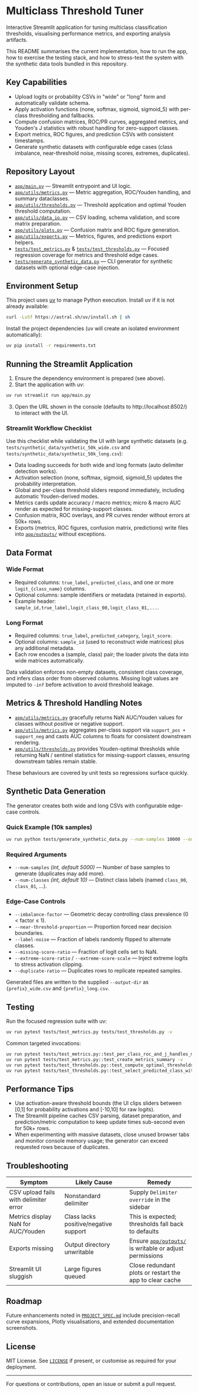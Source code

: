 # Multiclass Threshold Tuner

Interactive Streamlit application for tuning multiclass classification thresholds, visualising performance metrics, and exporting analysis artifacts.

This README summarises the current implementation, how to run the app, how to exercise the testing stack, and how to stress-test the system with the synthetic data tools bundled in this repository.

## Key Capabilities

- Upload logits or probability CSVs in "wide" or "long" form and automatically validate schema.
- Apply activation functions (none, softmax, sigmoid, sigmoid_5) with per-class thresholding and fallbacks.
- Compute confusion matrices, ROC/PR curves, aggregated metrics, and Youden's J statistics with robust handling for zero-support classes.
- Export metrics, ROC figures, and prediction CSVs with consistent timestamps.
- Generate synthetic datasets with configurable edge cases (class imbalance, near-threshold noise, missing scores, extremes, duplicates).

## Repository Layout

- [`app/main.py`](app/main.py) — Streamlit entrypoint and UI logic.
- [`app/utils/metrics.py`](app/utils/metrics.py) — Metric aggregation, ROC/Youden handling, and summary dataclasses.
- [`app/utils/thresholds.py`](app/utils/thresholds.py) — Threshold application and optimal Youden threshold computation.
- [`app/utils/data_io.py`](app/utils/data_io.py) — CSV loading, schema validation, and score matrix preparation.
- [`app/utils/plots.py`](app/utils/plots.py) — Confusion matrix and ROC figure generation.
- [`app/utils/exports.py`](app/utils/exports.py) — Metrics, figures, and predictions export helpers.
- [`tests/test_metrics.py`](tests/test_metrics.py) & [`tests/test_thresholds.py`](tests/test_thresholds.py) — Focused regression coverage for metrics and threshold edge cases.
- [`tests/generate_synthetic_data.py`](tests/generate_synthetic_data.py) — CLI generator for synthetic datasets with optional edge-case injection.

## Environment Setup

This project uses [uv](https://github.com/astral-sh/uv) to manage Python execution. Install uv if it is not already available:

```bash
curl -LsSf https://astral.sh/uv/install.sh | sh
```

Install the project dependencies (uv will create an isolated environment automatically):

```bash
uv pip install -r requirements.txt
```

## Running the Streamlit Application

1. Ensure the dependency environment is prepared (see above).
2. Start the application with uv:

```bash
uv run streamlit run app/main.py
```

3. Open the URL shown in the console (defaults to http://localhost:8502/) to interact with the UI.

### Streamlit Workflow Checklist

Use this checklist while validating the UI with large synthetic datasets (e.g. `tests/synthetic_data/synthetic_50k_wide.csv` and `tests/synthetic_data/synthetic_50k_long.csv`):

- Data loading succeeds for both wide and long formats (auto delimiter detection works).
- Activation selection (none, softmax, sigmoid, sigmoid_5) updates the probability interpretation.
- Global and per-class threshold sliders respond immediately, including automatic Youden-derived modes.
- Metrics cards update accuracy / macro metrics; micro & macro AUC render as expected for missing-support classes.
- Confusion matrix, ROC overlays, and PR curves render without errors at 50k+ rows.
- Exports (metrics, ROC figures, confusion matrix, predictions) write files into [`app/outputs/`](app/outputs/) without exceptions.

## Data Format

### Wide Format

- Required columns: `true_label`, `predicted_class`, and one or more `logit_{class_name}` columns.
- Optional columns: sample identifiers or metadata (retained in exports).
- Example header: `sample_id,true_label,logit_class_00,logit_class_01,...`.

### Long Format

- Required columns: `true_label`, `predicted_category`, `logit_score`.
- Optional columns: `sample_id` (used to reconstruct wide matrices) plus any additional metadata.
- Each row encodes a (sample, class) pair; the loader pivots the data into wide matrices automatically.

Data validation enforces non-empty datasets, consistent class coverage, and infers class order from observed columns. Missing logit values are imputed to `-inf` before activation to avoid threshold leakage.

## Metrics & Threshold Handling Notes

- [`app/utils/metrics.py`](app/utils/metrics.py) gracefully returns NaN AUC/Youden values for classes without positive or negative support.
- [`app/utils/metrics.py`](app/utils/metrics.py) aggregates per-class support via `support_pos + support_neg` and casts AUC columns to floats for consistent downstream rendering.
- [`app/utils/thresholds.py`](app/utils/thresholds.py) provides Youden-optimal thresholds while returning NaN / sentinel statistics for missing-support classes, ensuring downstream tables remain stable.

These behaviours are covered by unit tests so regressions surface quickly.

## Synthetic Data Generation

The generator creates both wide and long CSVs with configurable edge-case controls.

### Quick Example (10k samples)

```bash
uv run python tests/generate_synthetic_data.py --num-samples 10000 --output-dir tests/synthetic_data --prefix synthetic_10k
```

### Required Arguments

- `--num-samples` *(int, default 5000)* — Number of base samples to generate (duplicates may add more).
- `--num-classes` *(int, default 10)* — Distinct class labels (named `class_00`, `class_01`, ...).

### Edge-Case Controls

- `--imbalance-factor` — Geometric decay controlling class prevalence (0 < factor ≤ 1).
- `--near-threshold-proportion` — Proportion forced near decision boundaries.
- `--label-noise` — Fraction of labels randomly flipped to alternate classes.
- `--missing-score-ratio` — Fraction of logit cells set to NaN.
- `--extreme-score-ratio` / `--extreme-score-scale` — Inject extreme logits to stress activation clipping.
- `--duplicate-ratio` — Duplicates rows to replicate repeated samples.

Generated files are written to the supplied `--output-dir` as `{prefix}_wide.csv` and `{prefix}_long.csv`.

## Testing

Run the focused regression suite with uv:

```bash
uv run pytest tests/test_metrics.py tests/test_thresholds.py -v
```

Common targeted invocations:

```bash
uv run pytest tests/test_metrics.py::test_per_class_roc_and_j_handles_missing_support -v
uv run pytest tests/test_metrics.py::test_create_metrics_summary -v
uv run pytest tests/test_thresholds.py::test_compute_optimal_thresholds_handles_missing_support -v
uv run pytest tests/test_thresholds.py::test_select_predicted_class_with_no_valid_scores -v
```

## Performance Tips

- Use activation-aware threshold bounds (the UI clips sliders between [0,1] for probability activations and [-10,10] for raw logits).
- The Streamlit pipeline caches CSV parsing, dataset preparation, and prediction/metric computation to keep update times sub-second even for 50k+ rows.
- When experimenting with massive datasets, close unused browser tabs and monitor console memory usage; the generator can exceed requested rows because of duplicates.

## Troubleshooting

| Symptom | Likely Cause | Remedy |
| --- | --- | --- |
| CSV upload fails with delimiter error | Nonstandard delimiter | Supply `Delimiter override` in the sidebar |
| Metrics display NaN for AUC/Youden | Class lacks positive/negative support | This is expected; thresholds fall back to defaults |
| Exports missing | Output directory unwritable | Ensure [`app/outputs/`](app/outputs/) is writable or adjust permissions |
| Streamlit UI sluggish | Large figures queued | Close redundant plots or restart the app to clear cache |

## Roadmap

Future enhancements noted in [`PROJECT_SPEC.md`](PROJECT_SPEC.md) include precision-recall curve expansions, Plotly visualisations, and extended documentation screenshots.

## License

MIT License. See [`LICENSE`](LICENSE) if present, or customise as required for your deployment.

---

For questions or contributions, open an issue or submit a pull request.